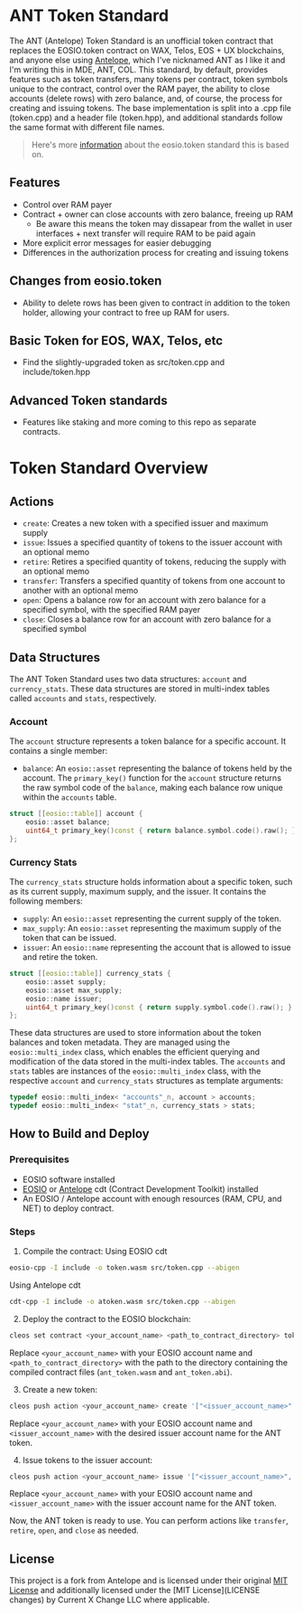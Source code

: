 # ANT Token Standard

The ANT (Antelope) Token Standard is an unofficial token contract that replaces the EOSIO.token contract on WAX, Telos, EOS + UX blockchains, and anyone else using [Antelope](https://github.com/AntelopeIO), which I've nicknamed ANT as I like it and I'm writing this in MDE, ANT, COL. This standard, by default, provides features such as token transfers, many tokens per contract, token symbols unique to the contract, control over the RAM payer, the ability to close accounts (delete rows) with zero balance, and, of course, the process for creating and issuing tokens. The base implementation is split into a .cpp file (token.cpp) and a header file (token.hpp), and additional standards follow the same format with different file names.

> Here's more [information](https://developers.eos.io/welcome/v2.2/tutorials/eosio_token/#token) about the eosio.token standard this is based on. 

## Features

- Control over RAM payer 
- Contract + owner can close accounts with zero balance, freeing up RAM
    - Be aware this means the token may dissapear from the wallet in user interfaces + next transfer will require RAM to be paid again
- More explicit error messages for easier debugging
- Differences in the authorization process for creating and issuing tokens

## Changes from eosio.token
- Ability to delete rows has been given to contract in addition to the token holder, allowing your contract to free up RAM for users.

## Basic Token for EOS, WAX, Telos, etc
- Find the slightly-upgraded token as src/token.cpp and include/token.hpp

## Advanced Token standards
- Features like staking and more coming to this repo as separate contracts.

# Token Standard Overview

## Actions

- `create`: Creates a new token with a specified issuer and maximum supply
- `issue`: Issues a specified quantity of tokens to the issuer account with an optional memo
- `retire`: Retires a specified quantity of tokens, reducing the supply with an optional memo
- `transfer`: Transfers a specified quantity of tokens from one account to another with an optional memo
- `open`: Opens a balance row for an account with zero balance for a specified symbol, with the specified RAM payer
- `close`: Closes a balance row for an account with zero balance for a specified symbol

## Data Structures

The ANT Token Standard uses two data structures: `account` and `currency_stats`. These data structures are stored in multi-index tables called `accounts` and `stats`, respectively.

### Account

The `account` structure represents a token balance for a specific account. It contains a single member:

- `balance`: An `eosio::asset` representing the balance of tokens held by the account. The `primary_key()` function for the `account` structure returns the raw symbol code of the `balance`, making each balance row unique within the `accounts` table.

```c++
struct [[eosio::table]] account {
    eosio::asset balance;
    uint64_t primary_key()const { return balance.symbol.code().raw(); }
};
```

### Currency Stats

The `currency_stats` structure holds information about a specific token, such as its current supply, maximum supply, and the issuer. It contains the following members:

- `supply`: An `eosio::asset` representing the current supply of the token.
- `max_supply`: An `eosio::asset` representing the maximum supply of the token that can be issued.
- `issuer`: An `eosio::name` representing the account that is allowed to issue and retire the token.

```c++
struct [[eosio::table]] currency_stats {
    eosio::asset supply;
    eosio::asset max_supply;
    eosio::name issuer;
    uint64_t primary_key()const { return supply.symbol.code().raw(); }
};
```

These data structures are used to store information about the token balances and token metadata. They are managed using the `eosio::multi_index` class, which enables the efficient querying and modification of the data stored in the multi-index tables. The `accounts` and `stats` tables are instances of the `eosio::multi_index` class, with the respective `account` and `currency_stats` structures as template arguments:

```c++
typedef eosio::multi_index< "accounts"_n, account > accounts;
typedef eosio::multi_index< "stat"_n, currency_stats > stats;
```

## How to Build and Deploy

### Prerequisites

- EOSIO software installed
- [EOSIO](https://github.com/EOSIO/eosio.cdt) or [Antelope](https://github.com/AntelopeIO/cdt/) cdt (Contract Development Toolkit) installed
- An EOSIO / Antelope account with enough resources (RAM, CPU, and NET) to deploy contract.

### Steps

1. Compile the contract:
Using EOSIO cdt
```bash
eosio-cpp -I include -o token.wasm src/token.cpp --abigen
```

Using Antelope cdt 
```bash
cdt-cpp -I include -o atoken.wasm src/token.cpp --abigen
```



2. Deploy the contract to the EOSIO blockchain:

```bash
cleos set contract <your_account_name> <path_to_contract_directory> token.wasm token.abi
```

Replace `<your_account_name>` with your EOSIO account name and `<path_to_contract_directory>` with the path to the directory containing the compiled contract files (`ant_token.wasm` and `ant_token.abi`).

3. Create a new token:

```bash
cleos push action <your_account_name> create '["<issuer_account_name>", "1000000000.0000 ANT"]' -p <your_account_name>
```

Replace `<your_account_name>` with your EOSIO account name and `<issuer_account_name>` with the desired issuer account name for the ANT token.

4. Issue tokens to the issuer account:

```bash
cleos push action <your_account_name> issue '["<issuer_account_name>", "1000.0000 ANT", "Initial issuance"]' -p <issuer_account_name>
```

Replace `<your_account_name>` with your EOSIO account name and `<issuer_account_name>` with the issuer account name for the ANT token.

Now, the ANT token is ready to use. You can perform actions like `transfer`, `retire`, `open`, and `close` as needed.

## License

This project is a fork from Antelope and is licensed under their original [MIT License](LICENSE) and additionally licensed under the [MIT License](LICENSE changes) by Current X Change LLC where applicable. 